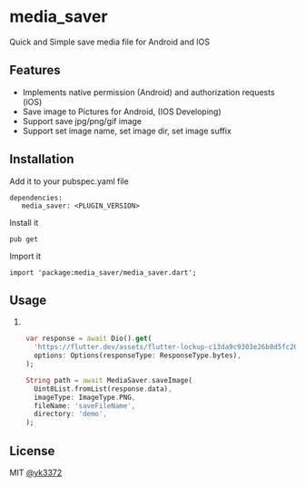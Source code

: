# media_saver

Quick and Simple save media file for Android and IOS

## Features

- Implements native permission (Android) and authorization requests (iOS)
- Save image to Pictures for Android, (IOS Developing)
- Support save jpg/png/gif image
- Support set image name, set image dir, set image suffix

## Installation

Add it to your pubspec.yaml file
```
dependencies:
   media_saver: <PLUGIN_VERSION>
```

Install it

```
pub get
```

Import it

```
import 'package:media_saver/media_saver.dart';
```

## Usage

1.
```dart
    var response = await Dio().get(
      'https://flutter.dev/assets/flutter-lockup-c13da9c9303e26b8d5fc208d2a1fa20c1ef47eb021ecadf27046dea04c0cebf6.png',
      options: Options(responseType: ResponseType.bytes),
    );

    String path = await MediaSaver.saveImage(
      Uint8List.fromList(response.data),
      imageType: ImageType.PNG,
      fileName: 'saveFileName',
      directory: 'demo',
    );
```

## License

MIT [@yk3372](https://github.com/FlutterFans/media_saver)